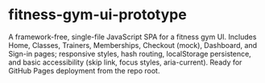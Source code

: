 # fitness-gym-ui-prototype
A framework-free, single-file JavaScript SPA for a fitness gym UI. Includes Home, Classes, Trainers, Memberships, Checkout (mock), Dashboard, and Sign-in pages; responsive styles, hash routing, localStorage persistence, and basic accessibility (skip link, focus styles, aria-current). Ready for GitHub Pages deployment from the repo root. 
